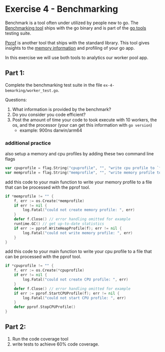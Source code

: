 # Exercise 4 - Benchmarking

Benchmark is a tool often under utilized by people new to go. The [Benchmarking tool]() ships with the go binary and is part of the [go tools]() testing suite. 

[Pprof]() is another tool that ships with the standard library. This tool gives insights to the [memory information]() and profiling of your go app.

In this exercise we will use both tools to analytics our worker pool app.

## Part 1:

Complete the benchmarking test suite in the file `ex-4-bemarking/worker_test.go`. 

Questions: 
1. What information is provided by the benchmark?
1. Do you consider you code efficient?
1. Post the amount of time your code to took execute with 10 workers, the os, and the processor (your can get this information with `go version`)
	- example: 900ns darwin/arm64


### additional practice
also setup a memory and cpu profiles by adding these two command line flags
```go
var cpuprofile = flag.String("cpuprofile", "", "write cpu profile to `file`")
var memprofile = flag.String("memprofile", "", "write memory profile to `file`")
```

add this code to your main function to write your memory profile to a file that can be processed with the pprof tool.

```go
if *memprofile != "" {
	f, err := os.Create(*memprofile)
	if err != nil {
		log.Fatal("could not create memory profile: ", err)
	}
	defer f.Close() // error handling omitted for example
	runtime.GC() // get up-to-date statistics
	if err := pprof.WriteHeapProfile(f); err != nil {
		log.Fatal("could not write memory profile: ", err)
	}
}
```

add this code to your main function to write your cpu profile to a file that can be processed with the pprof tool.

```go
if *cpuprofile != "" {
	f, err := os.Create(*cpuprofile)
	if err != nil {
		log.Fatal("could not create CPU profile: ", err)
	}
	defer f.Close() // error handling omitted for example
	if err := pprof.StartCPUProfile(f); err != nil {
		log.Fatal("could not start CPU profile: ", err)
	}
	defer pprof.StopCPUProfile()
}
```
## Part 2:

1. Run the code coverage tool
2. write tests to achieve 60% code coverage.
